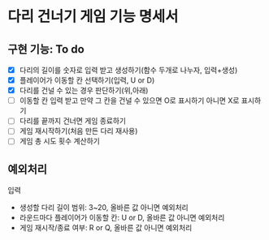 # 다리 건너기 게임 기능 명세서

## 구현 기능: To do

- [x] 다리의 길이를 숫자로 입력 받고 생성하기(함수 두개로 나누자, 입력+생성)
- [x] 플레이어가 이동할 칸 선택하기(입력, U or D)
- [x] 다리를 건널 수 있는 경우 판단하기(위,아래)
- [ ] 이동할 칸 입력 받고 만약 그 칸을 건널 수 있으면 O로 표시하기 아니면 X로 표시하기
- [ ] 다리를 끝까지 건너면 게임 종료하기
- [ ] 게임 재시작하기(처음 만든 다리 재사용)
- [ ] 게임 총 시도 횟수 계산하기

## 예외처리

입력

- 생성할 다리 길이 범위: 3~20, 올바른 값 아니면 예외처리
- 라운드마다 플레이어가 이동할 칸: U or D, 올바른 값 아니면 예외처리
- 게임 재시작/종료 여부: R or Q, 올바른 값 아니면 예외처리
